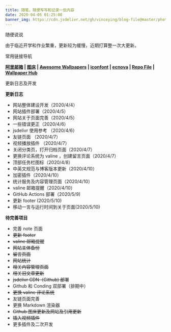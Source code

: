 ```yaml
---
title: 随笔，随便写写和记录一些内容
date: 2020-04-05 01:25:08
banner_img: https://cdn.jsdelivr.net/gh/vinceying/blog-file@master/photo/note.png
---
```


<p class="note note-success">随便说说</p>

由于临近开学和作业繁重，更新较为缓慢，近期打算整一次大更新。

<p class="note note-primary">常用链接导航</p>

**[阿里邮箱](https://qiye.aliyun.com/ ) | [图床](https://imgchr.com/ ) | [Awesome Wallpapers](https://wallhaven.cc ) | [iconfont](https://www.iconfont.cn ) | [ecnova](https://trench.ecnova.com/ ) | [Repo File](https://cdn.jsdelivr.net/gh/vinceying/blog-file@eb13514517dbd62db37641637ce6db7c52bad1e5/ ) | [Wallpaper Hub](https://wallpaperhub.app/ )**

<p class="note note-info">更新日志及开发</p>

**更新日志**

* 网站整体建设开发（2020/4/4）
* 网站插件部署（2020/4/5）
* 网站关于页面完善（2020/4/5）
* 一些错误更正（2020/4/6）
* jsdelivr 使用参考 （2020/4/6）
* 友链页面 （2020/4/7）
* 视频播放插件 （2020/4/7）
* 关闭分类页，打开归档页面（2020/4/7）
* 更换评论系统为 valine ，创建留言页面（2020/4/7）
* 顶部任务栏图标（2020/4/8）
* 中英文规范与博客版本更新（2020/4/10）
* 加密插件（2020/4/10）
* 统计服务及内容管理页面（2020/4/10）
* valine 邮箱提醒（2020/4/10）
* GitHub Actions 部署（2020/5/9)
* 更新 footer (2020/5/10)
* 移动一言与运行时间到关于页面(2020/5/10)

**待完善项目**

* 完善 note 页面
* ~~更新 footer~~
* ~~valine 邮箱提醒~~
* ~~网站主体备份~~
* ~~留言页面~~
* ~~网站统计~~
* ~~相关内容管理页面~~
* ~~相关旧文章更新~~
* ~~jsdelivr CDN（Github) 部署~~
* Github 和 Conding 双部署（排期中）
* ~~更换 valine 评论系统~~
* 友链页面完善
* 更换 Markdown 渲染器
* ~~Github 图床更新及网站及引用更新~~
* ~~插入视频插件~~
* 更多插件及二次开发